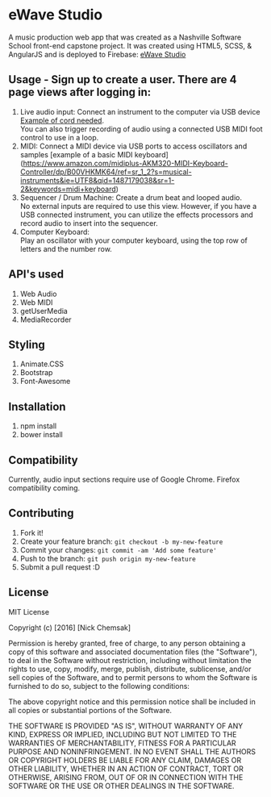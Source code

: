 # eWave Studio
A music production web app that was created as a Nashville Software School front-end capstone project.  It was created using HTML5, SCSS, & AngularJS and is deployed to Firebase: [eWave Studio](http://https://ewavestudio-e15d0.firebaseapp.com/#/login)

## Usage - Sign up to create a user. There are 4 page views after logging in:
1. Live audio input: 
  Connect an instrument to the computer via USB device
  [Example of cord needed](https://www.amazon.com/VAlinks-Interface-Connector-Instruments-GarageBand/dp/B01EV0V58A/ref=sr_1_2?ie=UTF8&qid=1487178040&sr=8-2&keywords=usb+guitar+cable).  
  You can also trigger recording of audio using a connected USB MIDI foot control to use in a loop.
2. MIDI: 
  Connect a MIDI device via USB ports to access oscillators and samples
  [example of a basic MIDI keyboard] (https://www.amazon.com/midiplus-AKM320-MIDI-Keyboard-Controller/dp/B00VHKMK64/ref=sr_1_2?s=musical-instruments&ie=UTF8&qid=1487179038&sr=1-2&keywords=midi+keyboard)
3. Sequencer / Drum Machine: 
  Create a drum beat and looped audio.  
  No external inputs are required to use this view.  However, if you have a USB connected instrument, you can utilize the effects processors and record audio to insert into the sequencer.
4. Computer Keyboard:  
  Play an oscillator with your computer keyboard, using the top row of letters and the number row.

## API's used
1. Web Audio
2. Web MIDI
3. getUserMedia
4. MediaRecorder

## Styling
1. Animate.CSS
2. Bootstrap
3. Font-Awesome

## Installation
1. npm install
2. bower install

## Compatibility
Currently, audio input sections require use of Google Chrome.  Firefox compatibility coming.

## Contributing
1. Fork it!
2. Create your feature branch: `git checkout -b my-new-feature`
3. Commit your changes: `git commit -am 'Add some feature'`
4. Push to the branch: `git push origin my-new-feature`
5. Submit a pull request :D

## License
MIT License

Copyright (c) [2016] [Nick Chemsak]

Permission is hereby granted, free of charge, to any person obtaining a copy
of this software and associated documentation files (the "Software"), to deal
in the Software without restriction, including without limitation the rights
to use, copy, modify, merge, publish, distribute, sublicense, and/or sell
copies of the Software, and to permit persons to whom the Software is
furnished to do so, subject to the following conditions:

The above copyright notice and this permission notice shall be included in all
copies or substantial portions of the Software.

THE SOFTWARE IS PROVIDED "AS IS", WITHOUT WARRANTY OF ANY KIND, EXPRESS OR
IMPLIED, INCLUDING BUT NOT LIMITED TO THE WARRANTIES OF MERCHANTABILITY,
FITNESS FOR A PARTICULAR PURPOSE AND NONINFRINGEMENT. IN NO EVENT SHALL THE
AUTHORS OR COPYRIGHT HOLDERS BE LIABLE FOR ANY CLAIM, DAMAGES OR OTHER
LIABILITY, WHETHER IN AN ACTION OF CONTRACT, TORT OR OTHERWISE, ARISING FROM,
OUT OF OR IN CONNECTION WITH THE SOFTWARE OR THE USE OR OTHER DEALINGS IN THE
SOFTWARE.


